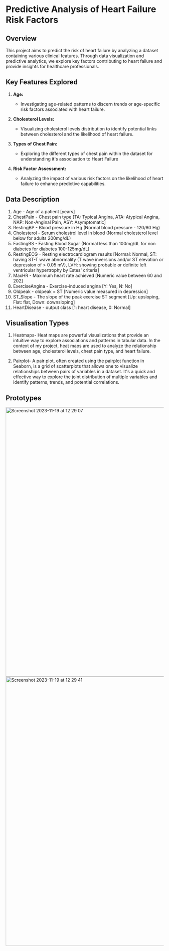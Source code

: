 # Predictive Analysis of Heart Failure Risk Factors 

## Overview
This project aims to predict the risk of heart failure by analyzing a dataset containing various clinical features. Through data visualization and predictive analytics, we explore key factors contributing to heart failure and provide insights for healthcare professionals.

## Key Features Explored
1. **Age:**
   - Investigating age-related patterns to discern trends or age-specific risk factors associated with heart failure.

2. **Cholesterol Levels:**
   - Visualizing cholesterol levels distribution to identify potential links between cholesterol and the likelihood of heart failure.

3. **Types of Chest Pain:**
   - Exploring the different types of chest pain within the dataset for understanding it's associaation to Heart Failure

4. **Risk Factor Assessment:**
   - Analyzing the impact of various risk factors on the likelihood of heart failure to enhance predictive capabilities.

## Data Description

1. Age -	Age of a patient [years]
2. ChestPain -	Chest pain type [TA: Typical Angina, ATA: Atypical Angina, NAP: Non-Anginal Pain, ASY: Asymptomatic]
3. RestingBP -	Blood pressure in Hg (Normal blood pressure - 120/80 Hg)
4. Cholesterol -	Serum cholestrol level in blood (Normal cholesterol level below for adults 200mg/dL)
5. FastingBS -	Fasting Blood Sugar (Normal less than 100mg/dL for non diabetes for diabetes 100-125mg/dL)
6. RestingECG -	Resting electrocardiogram results [Normal: Normal, ST: having ST-T wave abnormality (T wave inversions   and/or ST elevation or depression of > 0.05 mV), LVH: showing probable or definite left ventricular hypertrophy by Estes' criteria]
7. MaxHR -	Maximum heart rate achieved [Numeric value between 60 and 202]
8. ExerciseAngina -	Exercise-induced angina [Y: Yes, N: No]
9. Oldpeak -	oldpeak = ST [Numeric value measured in depression]
10. ST_Slope -	The slope of the peak exercise ST segment [Up: upsloping, Flat: flat, Down: downsloping]
11. HeartDisease -	output class [1: heart disease, 0: Normal]

## Visualisation Types
1. Heatmaps- Heat maps are powerful visualizations that provide an intuitive way to explore associations and patterns in tabular data. In the context of my project, heat maps are used to analyze the relationship between age, cholesterol levels, chest pain type, and heart failure.

2. Pairplot- A pair plot, often created using the pairplot function in Seaborn, is a grid of scatterplots that allows one to visualize relationships between pairs of variables in a dataset. It's a quick and effective way to explore the joint distribution of multiple variables and identify patterns, trends, and potential correlations.

## Prototypes
<img width="859" alt="Screenshot 2023-11-19 at 12 29 07" src="https://github.com/Aboruahcode/data_visualisation/assets/81387085/fcabb24b-03fa-4622-8b3b-956940a3372b">
<img width="859" alt="Screenshot 2023-11-19 at 12 29 41" src="https://github.com/Aboruahcode/data_visualisation/assets/81387085/daa7612a-f24d-4252-9b2d-b695c62ba5b9">


